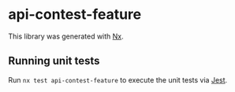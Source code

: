 # api-contest-feature

This library was generated with [Nx](https://nx.dev).

## Running unit tests

Run `nx test api-contest-feature` to execute the unit tests via [Jest](https://jestjs.io).
